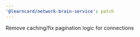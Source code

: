 ```yaml
---
'@learncard/network-brain-service': patch
---
```


Remove caching/fix pagination logic for connections
